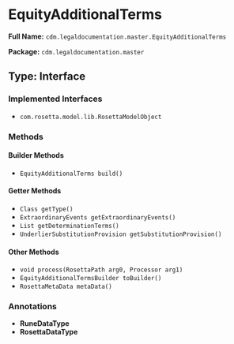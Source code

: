 # EquityAdditionalTerms

**Full Name:** `cdm.legaldocumentation.master.EquityAdditionalTerms`

**Package:** `cdm.legaldocumentation.master`

## Type: Interface

### Implemented Interfaces

- `com.rosetta.model.lib.RosettaModelObject`

### Methods

#### Builder Methods

- `EquityAdditionalTerms build()`

#### Getter Methods

- `Class getType()`
- `ExtraordinaryEvents getExtraordinaryEvents()`
- `List getDeterminationTerms()`
- `UnderlierSubstitutionProvision getSubstitutionProvision()`

#### Other Methods

- `void process(RosettaPath arg0, Processor arg1)`
- `EquityAdditionalTermsBuilder toBuilder()`
- `RosettaMetaData metaData()`

### Annotations

- **RuneDataType**
- **RosettaDataType**

